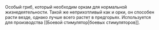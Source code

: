 Особый гриб, который необходим оркам для нормальной жизнедеятельности.
Такой же неприхотливый как и орки, он способен расти везде, однако лучше всего растет в предгорьях. 
Используется для производства [[Боевой стимулятор|боевых стимуляторов]].